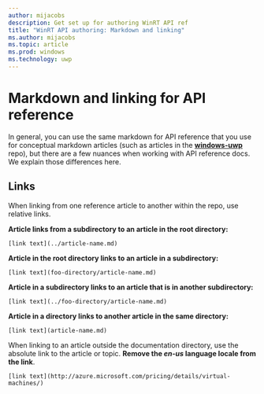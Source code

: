 ```yaml
---
author: mijacobs
description: Get set up for authoring WinRT API ref
title: "WinRT API authoring: Markdown and linking"
ms.author: mijacobs
ms.topic: article
ms.prod: windows
ms.technology: uwp
---
```


# Markdown and linking for API reference

In general, you can use the same markdown for API reference that you use for conceptual markdown articles (such as articles in the **[windows-uwp](https://cpubwin.visualstudio.com/windows-uwp/_git/windows-uwp/)** repo), but there are a few nuances when working with API reference docs. We explain those differences here.

## Links
When linking from one reference article to another within the repo, use relative links.

**Article links from a subdirectory to an article in the root directory:**

    [link text](../article-name.md)

**Article in the root directory links to an article in a subdirectory:**

    [link text](foo-directory/article-name.md)

**Article in a subdirectory links to an article that is in another subdirectory:**

    [link text](../foo-directory/article-name.md)

**Article in a directory links to another article in the same directory:**

    [link text](article-name.md)

When linking to an article outside the documentation directory, use the absolute link to the article or topic. **Remove the *en-us* language locale from the link**.

    [link text](http://azure.microsoft.com/pricing/details/virtual-machines/)

